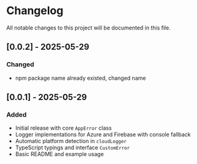 # Changelog

All notable changes to this project will be documented in this file.

## [0.0.2] - 2025-05-29

### Changed

- npm package name already existed, changed name

## [0.0.1] - 2025-05-29

### Added

- Initial release with core `AppError` class
- Logger implementations for Azure and Firebase with console fallback
- Automatic platform detection in `cloudLogger`
- TypeScript typings and interface `CustomError`
- Basic README and example usage

